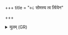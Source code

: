 +++
title = "०८ सोमस्य त्व र्त्वियेन"

+++
<details><summary>मूलम् (GR)</summary>

सोमस्य त्व र्त्वियेन-  
-उपैमि गर्भकृत्वने ।  
ततस् ते पुत्रो जायतां  
कर्तवै वीर्येभ्यः ॥
</details>
